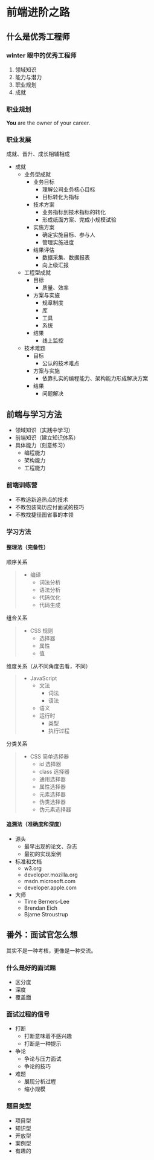 # 前端进阶之路

## 什么是优秀工程师

### winter 眼中的优秀工程师

1. 领域知识
2. 能力与潜力
3. 职业规划
4. 成就

### 职业规划

**You** are the owner of your career.

### 职业发展

成就、晋升、成长相辅相成

- 成就
  - 业务型成就
    - 业务目标
      - 理解公司业务核心目标
      - 目标转化为指标
    - 技术方案
      - 业务指标到技术指标的转化
      - 形成纸面方案、完成小规模试验
    - 实施方案
      - 确定实施目标、参与人
      - 管理实施进度
    - 结果评估
      - 数据采集、数据报表
      - 向上级汇报
  - 工程型成就
    - 目标
      - 质量、效率
    - 方案与实施
      - 规章制度
      - 库
      - 工具
      - 系统
    - 结果
      - 线上监控
  - 技术难题
    - 目标
      - 公认的技术难点
    - 方案与实施
      - 依靠扎实的编程能力、架构能力形成解决方案
    - 结果
      - 问题解决



## 前端与学习方法

- 领域知识（实践中学习）
- 前端知识（建立知识体系）
- 具体能力（刻意练习）
  - 编程能力
  - 架构能力
  - 工程能力

### 前端训练营

- 不教追新追热点的技术
- 不教包装简历应付面试的技巧
- 不教找捷径图省事的本领



### 学习方法

#### 整理法（完备性）

顺序关系

> - 编译
>   - 词法分析
>   - 语法分析
>   - 代码优化
>   - 代码生成

组合关系

> - CSS 规则
>   - 选择器
>   - 属性
>   - 值

维度关系（从不同角度去看，不同）

> - JavaScript
>   - 文法
>     - 词法
>     - 语法
>   - 语义
>   - 运行时
>     - 类型
>     - 执行过程

分类关系

> - CSS 简单选择器
>   - id 选择器
>   - class 选择器
>   - 通用选择器
>   - 属性选择器
>   - 元素选择器
>   - 伪类选择器
>   - 伪元素选择器



#### 追溯法（准确度和深度）

- 源头
  - 最早出现的论文、杂志
  - 最初的实现案例
- 标准和文档
  - w3.org
  - developer.mozilla.org
  - msdn.microsoft.com
  - developer.apple.com
- 大师
  - Time Berners-Lee
  - Brendan Eich
  - Bjarne Stroustrup



## 番外：面试官怎么想

其实不是一种考核，更像是一种交流。

### 什么是好的面试题

- 区分度
- 深度
- 覆盖面

### 面试过程的信号

- 打断
  - 打断意味着不感兴趣
  - 打断是一种提示
- 争论
  - 争论与压力面试
  - 争论的技巧
- 难题
  - 展现分析过程
  - 缩小规模

### 题目类型

- 项目型
- 知识型
- 开放型
- 案例型
- 有趣的